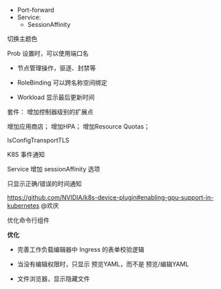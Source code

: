 * Port-forward
* Service:
  * SessionAffinity


切换主题色

Prob 设置时，可以使用端口名
* 节点管理操作，驱逐、封禁等

* RoleBinding 可以跨名称空间绑定
* Workload 显示最后更新时间





套件：
  增加控制器级别的扩展点


增加应用商店；
增加HPA；
增加Resource Quotas；







IsConfigTransportTLS


K8S 事件通知

Service 增加 sessionAffinity 选项


只显示正确/错误的时间通知


https://github.com/NVIDIA/k8s-device-plugin#enabling-gpu-support-in-kubernetes @欢庆


优化命令行组件


**优化**

* 完善工作负载编辑器中 Ingress 的表单校验逻辑


* 当没有编辑权限时，只显示 预览YAML，而不是 预览/编辑YAML
* 文件浏览器，显示隐藏文件
